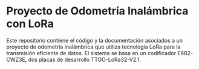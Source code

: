 # Proyecto de Odometría Inalámbrica con LoRa
Este repositorio contiene el código y la documentación asociados a un proyecto de odometría inalámbrica que utiliza tecnología LoRa para la transmisión eficiente de datos. El sistema se basa en un codificador E6B2-CWZ3E, dos placas de desarrollo TTGO-LoRa32-V2.1.
